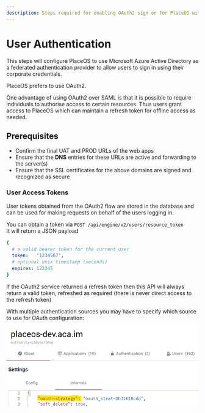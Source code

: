 ```yaml
---
description: Steps required for enabling OAuth2 sign on for PlaceOS with Azure.
---
```


# User Authentication

This steps will configure PlaceOS to use Microsoft Azure Active Directory as a federated authentication provider to allow users to sign in using their corporate credentials.

PlaceOS prefers to use OAuth2.

One advantage of using OAuth2 over SAML is that it is possible to require individuals to authorise access to certain resources. Thus users grant access to PlaceOS which can maintain a refresh token for offline access as needed.

## Prerequisites

* Confirm the final UAT and PROD URLs of the web apps
* Ensure that the **DNS** entries for these URLs are active and forwarding to the server(s)
* Ensure that the SSL certificates for the above domains are signed and recognized as secure

### User Access Tokens

User tokens obtained from the OAuth2 flow are stored in the database and can be used for making requests on behalf of the users logging in.

You can obtain a token via `POST /api/engine/v2/users/resource_token`\
It will return a JSON payload

```yaml
{
  # a valid bearer token for the current user
  token:   "1234567",
  # optional unix timestamp (seconds)
  expires: 122345
}
```

If the OAuth2 service returned a refresh token then this API will always return a valid token, refreshed as required (there is never direct access to the refresh token)

With multiple authentication sources you may have to specify which source to use for OAuth configuration:

![For each domain, specify the authentication strategy to use](<../../../.gitbook/assets/image (5) (1).png>)
